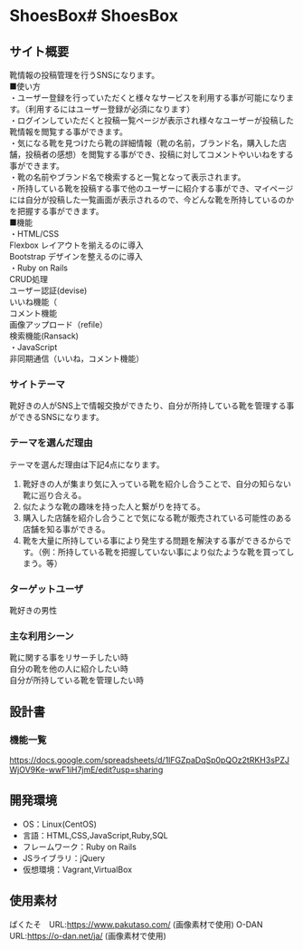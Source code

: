 # ShoesBox# ShoesBox

## サイト概要
靴情報の投稿管理を行うSNSになります。<br>
■使い方<br>
  ・ユーザー登録を行っていただくと様々なサービスを利用する事が可能になります。（利用するにはユーザー登録が必須になります）<br>
  ・ログインしていただくと投稿一覧ページが表示され様々なユーザーが投稿した靴情報を閲覧する事ができます。<br>
  ・気になる靴を見つけたら靴の詳細情報（靴の名前，ブランド名，購入した店舗，投稿者の感想）を閲覧する事ができ、投稿に対してコメントやいいねをする事ができます。<br>
  ・靴の名前やブランド名で検索すると一覧となって表示されます。<br>
  ・所持している靴を投稿する事で他のユーザーに紹介する事ができ、マイページには自分が投稿した一覧画面が表示されるので、今どんな靴を所持しているのかを把握する事ができます。<br>
■機能<br>
  ・HTML/CSS<br>
    Flexbox レイアウトを揃えるのに導入<br>
    Bootstrap デザインを整えるのに導入<br>
  ・Ruby on Rails<br>
    CRUD処理<br>
    ユーザー認証(devise)<br>
    いいね機能（<br>
    コメント機能<br>
    画像アップロード（refile）<br>
    検索機能(Ransack)<br>
   ・JavaScript<br>
    非同期通信（いいね，コメント機能）
### サイトテーマ
靴好きの人がSNS上で情報交換ができたり、自分が所持している靴を管理する事ができるSNSになります。

### テーマを選んだ理由
テーマを選んだ理由は下記4点になります。<br>
1. 靴好きの人が集まり気に入っている靴を紹介し合うことで、自分の知らない靴に巡り合える。<br>
2. 似たような靴の趣味を持った人と繋がりを持てる。<br>
3. 購入した店舗を紹介し合うことで気になる靴が販売されている可能性のある店舗を知る事ができる。<br>
4. 靴を大量に所持している事により発生する問題を解決する事ができるからです。（例：所持している靴を把握していない事により似たような靴を買ってしまう。等）<br>

### ターゲットユーザ
靴好きの男性

### 主な利用シーン
靴に関する事をリサーチしたい時<br>
自分の靴を他の人に紹介したい時<br>
自分が所持している靴を管理したい時

## 設計書

### 機能一覧
https://docs.google.com/spreadsheets/d/1lFGZpaDqSp0pQOz2tRKH3sPZJWjOV9Ke-wwF1iH7jmE/edit?usp=sharing

## 開発環境
- OS：Linux(CentOS)
- 言語：HTML,CSS,JavaScript,Ruby,SQL
- フレームワーク：Ruby on Rails
- JSライブラリ：jQuery
- 仮想環境：Vagrant,VirtualBox

## 使用素材
ぱくたそ　URL:https://www.pakutaso.com/ (画像素材で使用)
O-DAN URL:https://o-dan.net/ja/ (画像素材で使用)
